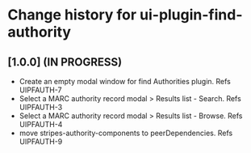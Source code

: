 # Change history for ui-plugin-find-authority

## [1.0.0] (IN PROGRESS)

* Create an empty modal window for find Authorities plugin. Refs UIPFAUTH-7
* Select a MARC authority record modal > Results list - Search. Refs UIPFAUTH-3
* Select a MARC authority record modal > Results list - Browse. Refs UIPFAUTH-4
* move stripes-authority-components to peerDependencies. Refs UIPFAUTH-9
